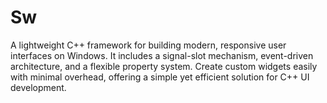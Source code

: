 # Sw
A lightweight C++ framework for building modern, responsive user interfaces on Windows. It includes a signal-slot mechanism, event-driven architecture, and a flexible property system. Create custom widgets easily with minimal overhead, offering a simple yet efficient solution for C++ UI development.
